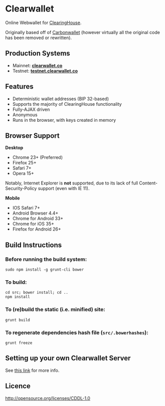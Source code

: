 Clearwallet
================

Online Webwallet for [ClearingHouse](http://clearinghouse.io).

Originally based off of [Carbonwallet](http://www.carbonwallet.com) (however virtually all the original code has been removed or rewritten).


Production Systems
-------------------

* Mainnet: **[clearwallet.co](https://clearwallet.co/)**
* Testnet: **[testnet.clearwallet.co](https://testnet.clearwallet.co/)**


Features
----------

- Deterministic wallet addresses (BIP 32-based)
- Supports the majority of ClearingHouse functionality
- Fully-AJAX driven
- Anonymous
- Runs in the browser, with keys created in memory


Browser Support
-------------------

**Desktop**

- Chrome 23+ (Preferred)
- Firefox 25+
- Safari 7+
- Opera 15+

Notably, Internet Explorer is **not** supported, due to its lack of full Content-Security-Policy support (even with IE 11).

**Mobile**

- IOS Safari 7+
- Android Browser 4.4+
- Chrome for Android 33+
- Chrome for iOS 35+
- Firefox for Android 26+


Build Instructions
-------------------

### Before running the build system:
```
sudo npm install -g grunt-cli bower
```

### To build:
```
cd src; bower install; cd ..
npm install
```

### To (re)build the static (i.e. minified) site:
```
grunt build
```

### To regenerate dependencies hash file (```src/.bowerhashes```):
```
grunt freeze
```

Setting up your own Clearwallet Server
-----------------------------------------

See [this link](https://github.com/ClearingHouse/clearinghoused_build/blob/master/docs/SettingUpAFederatedNode.rst) for more info.


Licence
-------------------

http://opensource.org/licenses/CDDL-1.0
